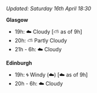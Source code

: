 *Updated: Saturday 16th April 18:30*

**Glasgow**

* 19h: :cloud: Cloudy [:partly_sunny: as of 9h]
* 20h: :partly_sunny: Partly Cloudy
* 21h - 6h: :cloud: Cloudy

**Edinburgh**

* 19h: :cyclone: Windy (:cloud:) [:cloud: as of 9h]
* 20h - 6h: :cloud: Cloudy
